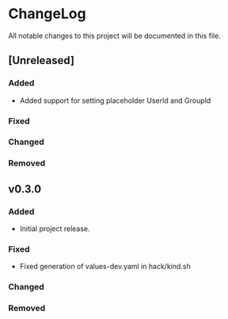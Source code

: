 # ChangeLog

All notable changes to this project will be documented in this file.

## [Unreleased]

### Added

- Added support for setting placeholder UserId and GroupId

### Fixed

### Changed

### Removed

## v0.3.0

### Added

- Initial project release.

### Fixed

- Fixed generation of values-dev.yaml in hack/kind.sh

### Changed

### Removed
